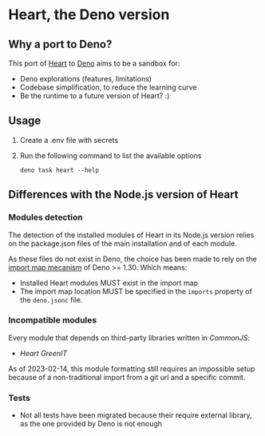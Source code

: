 # Heart, the Deno version

## Why a port to Deno?

This port of [Heart](https://heart.fabernovel.com/) to
[Deno](https://deno.land/) aims to be a sandbox for:

- Deno explorations (features, limitations)
- Codebase simplification, to reduce the learning curve
- Be the runtime to a future version of Heart? :)

## Usage

1. Create a .env file with secrets
2. Run the following command to list the available options

   ```shell
   deno task heart --help
   ```

## Differences with the Node.js version of Heart

### Modules detection

The detection of the installed modules of Heart in its Node.js version relies on
the package.json files of the main installation and of each module.

As these files do not exist in Deno, the choice has been made to rely on the
[import map mecanism](https://deno.land/manual@v1.30.3/basics/import_maps) of
Deno >= 1.30. Which means:

- Installed Heart modules MUST exist in the import map
- The import map location MUST be specified in the `imports` property of the
  `deno.jsonc` file.

### Incompatible modules

Every module that depends on third-party libraries written in _CommonJS_:

- _Heart GreenIT_

As of 2023-02-14, this module formatting still requires an impossible setup
because of a non-traditional import from a git url and a specific commit.

### Tests

- Not all tests have been migrated because their require external library, as
  the one provided by Deno is not enough
